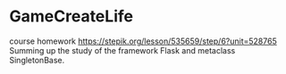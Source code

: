 # GameCreateLife
course homework
https://stepik.org/lesson/535659/step/6?unit=528765
Summing up the study of the framework Flask and metaclass SingletonBase.
